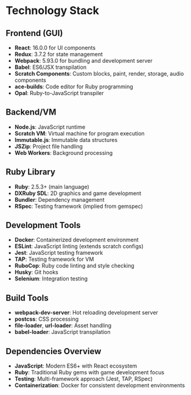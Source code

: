 # Technology Stack

## Frontend (GUI)
- **React**: 16.0.0 for UI components
- **Redux**: 3.7.2 for state management
- **Webpack**: 5.93.0 for bundling and development server
- **Babel**: ES6/JSX transpilation
- **Scratch Components**: Custom blocks, paint, render, storage, audio components
- **ace-builds**: Code editor for Ruby programming
- **Opal**: Ruby-to-JavaScript transpiler

## Backend/VM
- **Node.js**: JavaScript runtime
- **Scratch VM**: Virtual machine for program execution
- **Immutable.js**: Immutable data structures
- **JSZip**: Project file handling
- **Web Workers**: Background processing

## Ruby Library
- **Ruby**: 2.5.3+ (main language)
- **DXRuby SDL**: 2D graphics and game development
- **Bundler**: Dependency management
- **RSpec**: Testing framework (implied from gemspec)

## Development Tools
- **Docker**: Containerized development environment
- **ESLint**: JavaScript linting (extends scratch configs)
- **Jest**: JavaScript testing framework
- **TAP**: Testing framework for VM
- **RuboCop**: Ruby code linting and style checking
- **Husky**: Git hooks
- **Selenium**: Integration testing

## Build Tools
- **webpack-dev-server**: Hot reloading development server
- **postcss**: CSS processing
- **file-loader**, **url-loader**: Asset handling
- **babel-loader**: JavaScript transpilation

## Dependencies Overview
- **JavaScript**: Modern ES6+ with React ecosystem
- **Ruby**: Traditional Ruby gems with game development focus
- **Testing**: Multi-framework approach (Jest, TAP, RSpec)
- **Containerization**: Docker for consistent development environments